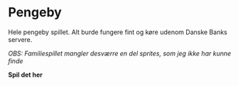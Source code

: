 # Pengeby
Hele pengeby spillet. Alt burde fungere fint og køre udenom Danske Banks servere.

*OBS: Familiespillet mangler desværre en del sprites, som jeg ikke har kunne finde*

**Spil det her**
